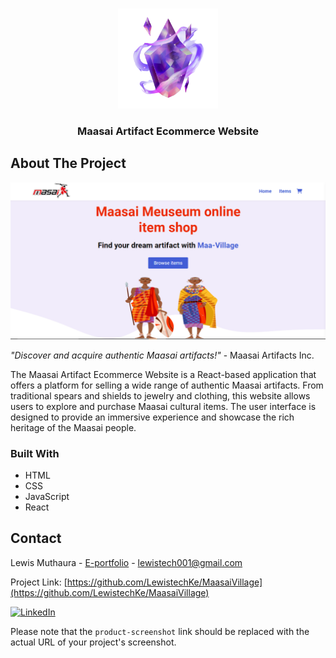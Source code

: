 <a name="readme-top"></a>

<!-- PROJECT LOGO -->
<br />
<div align="center">
  <img src="/public/logo.png" alt="Logo" width="160" height="160">

  <h3 align="center">Maasai Artifact Ecommerce Website</h3>
</div>

<!-- ABOUT THE PROJECT -->

## About The Project

[![Maasai Artifact Ecommerce Website][product-screenshot]](https://maasaivillage.vercel.app/)

_"Discover and acquire authentic Maasai artifacts!"_ - Maasai Artifacts Inc.

The Maasai Artifact Ecommerce Website is a React-based application that offers a platform for selling a wide range of authentic Maasai artifacts. From traditional spears and shields to jewelry and clothing, this website allows users to explore and purchase Maasai cultural items. The user interface is designed to provide an immersive experience and showcase the rich heritage of the Maasai people.

### Built With

- HTML
- CSS
- JavaScript
- React

<!-- CONTACT -->

## Contact

Lewis Muthaura - [E-portfolio](https://lewistech.vercel.app/) - lewistech001@gmail.com

Project Link: [https://github.com/LewistechKe/MaasaiVillage](https://github.com/LewistechKe/MaasaiVillage)

[![LinkedIn][linkedin-shield]][linkedin-url]

<!-- MARKDOWN LINKS & IMAGES -->

[linkedin-shield]: https://img.shields.io/badge/-LinkedIn-black.svg?style=for-the-badge&logo=linkedin&colorB=555
[linkedin-url]: https://www.linkedin.com/in/lewis-muthaura/
[product-screenshot]: screenshot.png
[react.js]: https://img.shields.io/badge/React-20232A?style=for-the-badge&logo=react&logoColor=61DAFB
[react-url]: https://reactjs.org/

Please note that the `product-screenshot` link should be replaced with the actual URL of your project's screenshot.